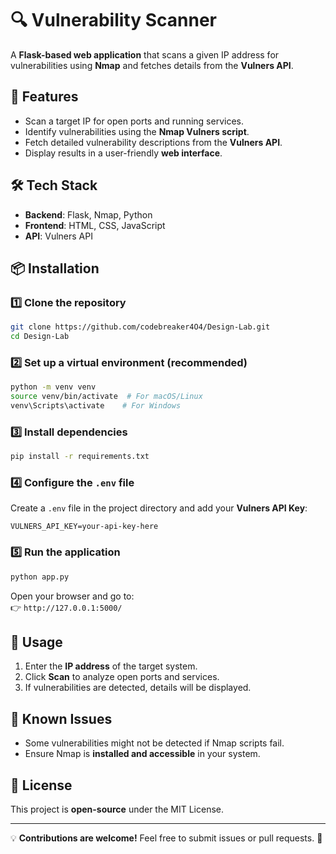 # 🔍 Vulnerability Scanner

A **Flask-based web application** that scans a given IP address for vulnerabilities using **Nmap** and fetches details from the **Vulners API**.

## 🚀 Features

- Scan a target IP for open ports and running services.
- Identify vulnerabilities using the **Nmap Vulners script**.
- Fetch detailed vulnerability descriptions from the **Vulners API**.
- Display results in a user-friendly **web interface**.

## 🛠️ Tech Stack

- **Backend**: Flask, Nmap, Python
- **Frontend**: HTML, CSS, JavaScript
- **API**: Vulners API

## 📦 Installation

### 1️⃣ Clone the repository

```bash
git clone https://github.com/codebreaker4O4/Design-Lab.git
cd Design-Lab
```

### 2️⃣ Set up a virtual environment (recommended)

```bash
python -m venv venv
source venv/bin/activate  # For macOS/Linux
venv\Scripts\activate    # For Windows
```

### 3️⃣ Install dependencies

```bash
pip install -r requirements.txt
```

### 4️⃣ Configure the `.env` file

Create a `.env` file in the project directory and add your **Vulners API Key**:

```
VULNERS_API_KEY=your-api-key-here
```

### 5️⃣ Run the application

```bash
python app.py
```

Open your browser and go to:  
👉 `http://127.0.0.1:5000/`

## 📌 Usage

1. Enter the **IP address** of the target system.
2. Click **Scan** to analyze open ports and services.
3. If vulnerabilities are detected, details will be displayed.

## 🛑 Known Issues

- Some vulnerabilities might not be detected if Nmap scripts fail.
- Ensure Nmap is **installed and accessible** in your system.

## 📜 License

This project is **open-source** under the MIT License.

---

💡 **Contributions are welcome!** Feel free to submit issues or pull requests. 🚀

